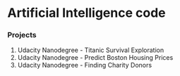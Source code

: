 # Artificial Intelligence code

### Projects

1. Udacity Nanodegree - Titanic Survival Exploration
2. Udacity Nanodegree - Predict Boston Housing Prices
3. Udacity Nanodegree - Finding Charity Donors

